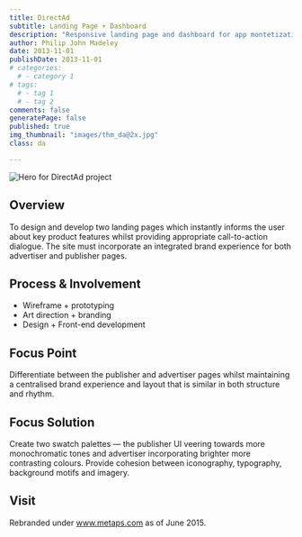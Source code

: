 ```yaml
---
title: DirectAd
subtitle: Landing Page + Dashboard
description: "Responsive landing page and dashboard for app montetization platform"
author: Philip John Madeley
date: 2013-11-01
publishDate: 2013-11-01
# categories:
  # - category 1
# tags:
  # - tag 1
  # - tag 2
comments: false
generatePage: false
published: true
img_thumbnail: "images/thm_da@2x.jpg"
class: da

---
```


![Hero for DirectAd project](/images/me_top_sm@2x.jpg)


## Overview
To design and develop two landing pages which instantly informs the user about key product features whilst providing appropriate call-to-action dialogue. The site must incorporate an integrated brand experience for both advertiser and publisher pages.

## Process & Involvement
* Wireframe + prototyping
* Art direction + branding
* Design + Front-end development

## Focus Point
Differentiate between the publisher and advertiser pages whilst maintaining a centralised brand experience and layout that is similar in both structure and rhythm.

## Focus Solution
Create two swatch palettes — the publisher UI veering towards more monochromatic tones and advertiser incorporating brighter more contrasting colours. Provide cohesion between iconography, typography, background motifs and imagery.

## Visit
Rebranded under www.metaps.com as of June 2015.